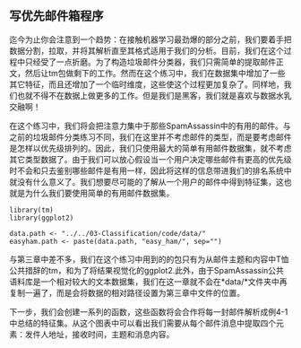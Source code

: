 ## 写优先邮件箱程序
迄今为止你会注意到一个趋势：在接触机器学习最劲爆的部分之前，我们要着手把数据分割，拉取，并将其解析直至其格式适用于我们的分析。目前，我们在这个过程中只经受了一点折磨。为了构造垃圾邮件分类器，我们只需简单的提取邮件正文，然后让tm包做剩下的工作。然而在这个练习中，我们在数据集中增加了一些其它特征，而且还增加了一个临时维度，这些使这个过程更加复杂了。同样地，我们也就不得不在数据上做更多的工作。但是我们是黑客，我们就是喜欢与数据水乳交融啊！  

在这个练习中，我们将会把注意力集中于那些SpamAssassin中的有用的邮件。与之前的垃圾邮件分类练习不同，我们在这里并不考虑邮件的类型，而是要考虑邮件是怎样以优先级排列的。因此，我们只使用最大的简单有用邮件数据集，就不考虑其它类型数据了。由于我们可以放心假设当一个用户决定哪些邮件有更高的优先级时不会和只去鉴别哪些邮件是有用一样，因此将这样的信息带进我们的排名系统中就没有什么意义了。我们想要尽可能的了解从一个用户的邮件中得到特征集，这也就是为什么我们要使用简单的有用邮件数据集。  
	
	library(tm)
	library(ggplot2)

	data.path <- "../../03-Classification/code/data/"
	easyham.path <- paste(data.path, "easy_ham/", sep="")

与第三章中差不多，我们在这个练习中用到的的包只有为从邮件主题和内容中T恤公共措辞的tm，和为了将结果视觉化的ggplot2.此外，由于SpamAssassin公共语料库是一个相对较大的文本数据集，我们在这一章就不会在*data/*文件夹中再复制一遍了，而是会将数据的相对路径设置为第三章中文件的位置。  

下一步，我们会创建一系列的函数，这些函数将会合作将每一封邮件解析成例4-1中总结的特征集。从这个图表中可以看出我们需要从每个邮件消息中提取四个元素：发件人地址，接收时间，主题和消息内容。  